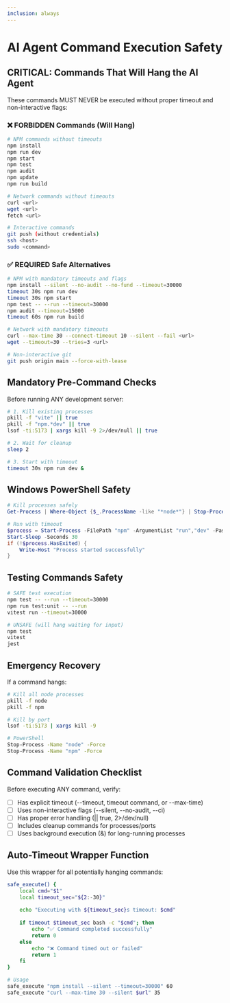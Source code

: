 ```yaml
---
inclusion: always
---
```


# AI Agent Command Execution Safety

## CRITICAL: Commands That Will Hang the AI Agent

These commands MUST NEVER be executed without proper timeout and non-interactive flags:

### ❌ FORBIDDEN Commands (Will Hang)

```bash
# NPM commands without timeouts
npm install
npm run dev
npm start
npm test
npm audit
npm update
npm run build

# Network commands without timeouts
curl <url>
wget <url>
fetch <url>

# Interactive commands
git push (without credentials)
ssh <host>
sudo <command>
```

### ✅ REQUIRED Safe Alternatives

```bash
# NPM with mandatory timeouts and flags
npm install --silent --no-audit --no-fund --timeout=30000
timeout 30s npm run dev
timeout 30s npm start
npm test -- --run --timeout=30000
npm audit --timeout=15000
timeout 60s npm run build

# Network with mandatory timeouts
curl --max-time 30 --connect-timeout 10 --silent --fail <url>
wget --timeout=30 --tries=3 <url>

# Non-interactive git
git push origin main --force-with-lease
```

## Mandatory Pre-Command Checks

Before running ANY development server:

```bash
# 1. Kill existing processes
pkill -f "vite" || true
pkill -f "npm.*dev" || true
lsof -ti:5173 | xargs kill -9 2>/dev/null || true

# 2. Wait for cleanup
sleep 2

# 3. Start with timeout
timeout 30s npm run dev &
```

## Windows PowerShell Safety

```powershell
# Kill processes safely
Get-Process | Where-Object {$_.ProcessName -like "*node*"} | Stop-Process -Force -ErrorAction SilentlyContinue

# Run with timeout
$process = Start-Process -FilePath "npm" -ArgumentList "run","dev" -PassThru -NoNewWindow
Start-Sleep -Seconds 30
if (!$process.HasExited) { 
    Write-Host "Process started successfully"
}
```

## Testing Commands Safety

```bash
# SAFE test execution
npm test -- --run --timeout=30000
npm run test:unit -- --run
vitest run --timeout=30000

# UNSAFE (will hang waiting for input)
npm test
vitest
jest
```

## Emergency Recovery

If a command hangs:

```bash
# Kill all node processes
pkill -f node
pkill -f npm

# Kill by port
lsof -ti:5173 | xargs kill -9

# PowerShell
Stop-Process -Name "node" -Force
Stop-Process -Name "npm" -Force
```

## Command Validation Checklist

Before executing ANY command, verify:

- [ ] Has explicit timeout (--timeout, timeout command, or --max-time)
- [ ] Uses non-interactive flags (--silent, --no-audit, --ci)
- [ ] Has proper error handling (|| true, 2>/dev/null)
- [ ] Includes cleanup commands for processes/ports
- [ ] Uses background execution (&) for long-running processes

## Auto-Timeout Wrapper Function

Use this wrapper for all potentially hanging commands:

```bash
safe_execute() {
    local cmd="$1"
    local timeout_sec="${2:-30}"
    
    echo "Executing with ${timeout_sec}s timeout: $cmd"
    
    if timeout $timeout_sec bash -c "$cmd"; then
        echo "✅ Command completed successfully"
        return 0
    else
        echo "❌ Command timed out or failed"
        return 1
    fi
}

# Usage
safe_execute "npm install --silent --timeout=30000" 60
safe_execute "curl --max-time 30 --silent $url" 35
```
